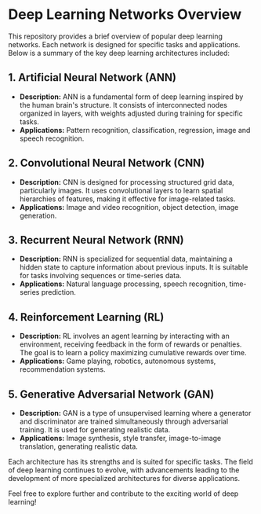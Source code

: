 # Deep Learning Networks Overview

This repository provides a brief overview of popular deep learning networks. Each network is designed for specific tasks and applications. Below is a summary of the key deep learning architectures included:

## 1. Artificial Neural Network (ANN)

- **Description:** ANN is a fundamental form of deep learning inspired by the human brain's structure. It consists of interconnected nodes organized in layers, with weights adjusted during training for specific tasks.
- **Applications:** Pattern recognition, classification, regression, image and speech recognition.

## 2. Convolutional Neural Network (CNN)

- **Description:** CNN is designed for processing structured grid data, particularly images. It uses convolutional layers to learn spatial hierarchies of features, making it effective for image-related tasks.
- **Applications:** Image and video recognition, object detection, image generation.

## 3. Recurrent Neural Network (RNN)

- **Description:** RNN is specialized for sequential data, maintaining a hidden state to capture information about previous inputs. It is suitable for tasks involving sequences or time-series data.
- **Applications:** Natural language processing, speech recognition, time-series prediction.

## 4. Reinforcement Learning (RL)

- **Description:** RL involves an agent learning by interacting with an environment, receiving feedback in the form of rewards or penalties. The goal is to learn a policy maximizing cumulative rewards over time.
- **Applications:** Game playing, robotics, autonomous systems, recommendation systems.

## 5. Generative Adversarial Network (GAN)

- **Description:** GAN is a type of unsupervised learning where a generator and discriminator are trained simultaneously through adversarial training. It is used for generating realistic data.
- **Applications:** Image synthesis, style transfer, image-to-image translation, generating realistic data.

Each architecture has its strengths and is suited for specific tasks. The field of deep learning continues to evolve, with advancements leading to the development of more specialized architectures for diverse applications.

Feel free to explore further and contribute to the exciting world of deep learning!
